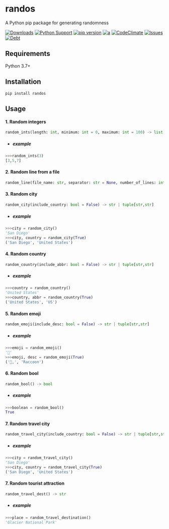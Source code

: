 # randos

A Python pip package for generating randomness
<!-- [![Repo Size](https://img.shields.io/github/repo-size/aljaroudi/randos-pip)](#) -->
[![Downloads](https://pepy.tech/badge/randos/month)](#)
[![Python Support](https://img.shields.io/pypi/pyversions/randos)](#)
[![pip version](https://img.shields.io/pypi/v/randos)](#)
[![a](https://img.shields.io/github/workflow/status/aljaroudi/randos-pip/Python%20package/main?label=test)](#)
[![CodeClimate](https://img.shields.io/codeclimate/maintainability-percentage/aljaroudi/randos-pip)](#)
[![Issues](https://img.shields.io/codeclimate/issues/aljaroudi/randos-pip)](#)
[![Debt](https://img.shields.io/codeclimate/tech-debt/aljaroudi/randos-pip)](#)

## Requirements

Python 3.7+

## Installation

```console
pip install randos
```

## Usage

#### 1. Random integers

```python
random_ints(length: int, minimum: int = 0, maximum: int = 100) -> list[int]
```

- ##### example

```python
>>>random_ints(3)
[3,5,7]
```

#### 2. Random line from a file

```python
random_line(file_name: str, separator: str = None, number_of_lines: int = None) -> str | tuple[str,str]
```

#### 3. Random city

```python
random_city(include_country: bool = False) -> str | tuple[str,str]
```

- ##### example

```python
>>>city = random_city()
'San Diego'
>>>city, country = random_city(True)
('San Diego', 'United States')
```

#### 4. Random country

```python
random_country(include_abbr: bool = False) -> str | tuple[str,str]
```

- ##### example

```python
>>>country = random_country()
'United States'
>>>country, abbr = random_country(True)
('United States', 'US')
```

#### 5. Random emoji

```python
random_emoji(include_desc: bool = False) -> str | tuple[str,str]
```

- ##### example

```python
>>>emoji = random_emoji()
'🦝'
>>>emoji, desc = random_emoji(True)
('🦝,', 'Raccoon')
```

#### 6. Random bool

```python
random_bool() -> bool
```

- ##### example

```python
>>>boolean = random_bool()
True
```

#### 7. Random travel city

```python
random_travel_city(include_country: bool = False) -> str | tuple[str,str]
```

- ##### example

```python
>>>city = random_travel_city()
'San Diego'
>>>city, country = random_travel_city(True)
('San Diego', 'United States')
```

#### 7. Random tourist attraction

```python
random_travel_dest() -> str
```

- ##### example

```python
>>>place = random_travel_destination()
'Glacier National Park'
```
